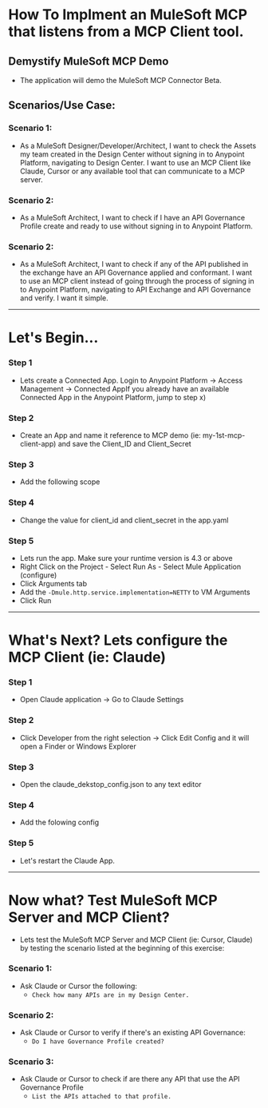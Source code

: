 # How To Implment an MuleSoft MCP that listens from a MCP Client tool.
## Demystify MuleSoft MCP Demo
- The application will demo the MuleSoft MCP Connector Beta.
## Scenarios/Use Case:
### Scenario 1:
- As a MuleSoft Designer/Developer/Architect, I want to check the Assets my team created in the Design Center without signing in to Anypoint Platform, navigating to Design Center. I want to use an MCP Client like Claude, Cursor or any available tool that can communicate to a MCP server.
### Scenario 2:
- As a MuleSoft Architect, I want to check if I have an API Governance Profile create and ready to use without signing in to Anypoint Platform.
### Scenario 2:
- As a MuleSoft Architect, I want to check if any of the API published in the exchange have an API Governance applied and conformant. I want to use an MCP client instead of going through the process of signing in to Anypoint Platform, navigating to API Exchange and API Governance and verify. I want it simple.
----
# Let's Begin...
### Step 1
- Lets create a Connected App. Login to Anypoint Platform -> Access Management -> Connected AppIf you already have an available Connected App in the Anypoint Platform, jump to step x)
### Step 2
- Create an App and name it reference to MCP demo (ie: my-1st-mcp-client-app) and save the Client_ID and Client_Secret
### Step 3
- Add the following scope
### Step 4
- Change the value for client_id and client_secret in the app.yaml
### Step 5
- Lets run the app. Make sure your runtime version is 4.3 or above
- Right Click on the Project - Select Run As - Select Mule Application (configure)
- Click Arguments tab
- Add the `-Dmule.http.service.implementation=NETTY` to VM Arguments
- Click Run
----
# What's Next? Lets configure the MCP Client (ie: Claude)
### Step 1
- Open Claude application -> Go to Claude Settings
### Step 2
- Click Developer from the right selection -> Click Edit Config and it will open a Finder or Windows Explorer
### Step 3
- Open the claude_dekstop_config.json to any text editor
### Step 4
- Add the folowing config
### Step 5
- Let's restart the Claude App.
----
# Now what? Test MuleSoft MCP Server and MCP Client?
- Lets test the MuleSoft MCP Server and MCP Client (ie: Cursor, Claude) by testing the scenario listed at the beginning of this exercise:
### Scenario 1:
- Ask Claude or Cursor the following:
  - `Check how many APIs are in my Design Center.`
### Scenario 2:
- Ask Claude or Cursor to verify if there's an existing API Governance:
  - `Do I have Governance Profile created?`
### Scenario 3:
- Ask Claude or Cursor to check if are there any API that use the API Governance Profile
  - `List the APIs attached to that profile.`
